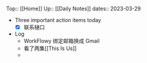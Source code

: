 Top:: [[Home]]
Up:: [[Daily Notes]]
dates:: 2023-03-29

- Three important action items today
	- [x] 联系樋口
- Log
	- WorkFlowy 绑定邮箱换成 Gmail
	- 看了两集[[This Is Us]]
	- 